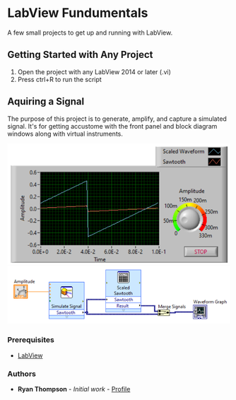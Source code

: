 # LabView Fundumentals

A few small projects to get up and running with LabView.

## Getting Started with Any Project
1. Open the project with any LabView 2014 or later (.vi)
2. Press ctrl+R to run the script

## Aquiring a Signal
The purpose of this project is to generate, amplify, and capture a simulated signal. It's for getting accustome with the front panel and block diagram windows along with virtual instruments.

<p align="center">
    <img src=images/Aquiring%20a%20Signal%20FP.png>  
    <img src=images/Aquiring%20a%20Signal%20BD.png>
</p>

### Prerequisites

- [LabView](https://www.ni.com/en-us/shop/labview/select-edition/labview-community-edition.html)  

### Authors

* **Ryan Thompson** - *Initial work* - [Profile](https://github.com/rthomp10)


